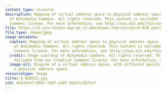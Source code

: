 ```yaml
---
content_type: resource
description: Mapping of virtual address space to physical address space. Image courtesy
  of Wikimedia Commons. All rights reserved. This content is excluded from our Creative
  Commons license. For more information, see http://ocw.mit.edu/fairuse.
file: https://ol-ocw-studio-app-qa.s3.amazonaws.com/courses/6-828-operating-system-engineering-fall-2012/4a52efefb94f3abfe18f4a53cc2b74a7_6-828f12.jpg
file_type: image/jpeg
image_metadata:
  caption: Mapping of virtual address space to physical address space. (Image courtesy
    of Wikimedia Commons. All rights reserved. This content is excluded from our Creative
    Commons license. For more information, see [http://ocw.mit.edu/fairuse](/fairuse).)
  credit: Image courtesy of Wikimedia Commons. All rights reserved. This content is
    excluded from our Creative Commons license. For more information, see http://ocw.mit.edu/fairuse.
  image-alt: Diagram of a virtual address space, with different points mapping onto
    a physical address space.
resourcetype: Image
title: 6-828f12.jpg
uid: 4a52efef-b94f-3abf-e18f-4a53cc2b74a7
---
```

